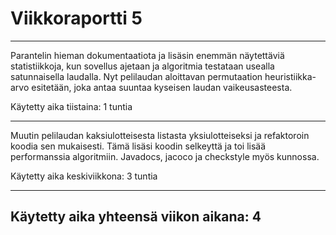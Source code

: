 # Viikkoraportti 5
---
Parantelin hieman dokumentaatiota ja lisäsin enemmän näytettäviä statistiikkoja, kun sovellus ajetaan ja algoritmia testataan usealla satunnaisella laudalla. Nyt pelilaudan aloittavan permutaation heuristiikka-arvo esitetään, joka antaa suuntaa kyseisen laudan vaikeusasteesta.

Käytetty aika tiistaina: 1 tuntia

---
Muutin pelilaudan kaksiulotteisesta listasta yksiulotteiseksi ja refaktoroin koodia sen mukaisesti. Tämä lisäsi koodin selkeyttä ja toi lisää performanssia algoritmiin. Javadocs, jacoco ja checkstyle myös kunnossa.

Käytetty aika keskiviikkona: 3 tuntia

---
Käytetty aika yhteensä viikon aikana: 4
-